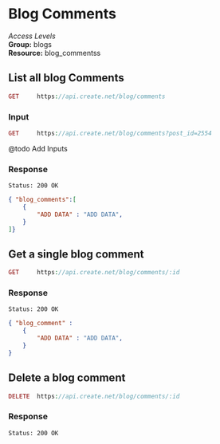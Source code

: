 Blog Comments
=============

*Access Levels*    
__Group:__ blogs     
__Resource:__ blog_commentss

List all blog Comments
-------------------

```php
GET 	https://api.create.net/blog/comments
```

### Input

```php
GET 	https://api.create.net/blog/comments?post_id=2554
```

@todo Add Inputs

### Response

```console
Status: 200 OK
```

```json
{ "blog_comments":[
	{
		"ADD DATA" : "ADD DATA",
	}
]}
```

Get a single blog comment
-------------------------

```php
GET 	https://api.create.net/blog/comments/:id
```

### Response

```console
Status: 200 OK
```

```json
{ "blog_comment" : 
	{
		"ADD DATA" : "ADD DATA",
	}
}
```


Delete a blog comment
------------------

```php
DELETE 	https://api.create.net/blog/comments/:id
```

### Response

```console
Status: 200 OK
```